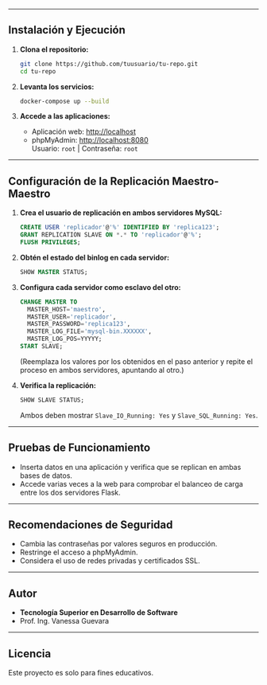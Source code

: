 
---

## Instalación y Ejecución

1. **Clona el repositorio:**
   ```sh
   git clone https://github.com/tuusuario/tu-repo.git
   cd tu-repo
   ```

2. **Levanta los servicios:**
   ```sh
   docker-compose up --build
   ```

3. **Accede a las aplicaciones:**
   - Aplicación web: [http://localhost](http://localhost)
   - phpMyAdmin: [http://localhost:8080](http://localhost:8080)  
     Usuario: `root` | Contraseña: `root`

---

## Configuración de la Replicación Maestro-Maestro

1. **Crea el usuario de replicación en ambos servidores MySQL:**
   ```sql
   CREATE USER 'replicador'@'%' IDENTIFIED BY 'replica123';
   GRANT REPLICATION SLAVE ON *.* TO 'replicador'@'%';
   FLUSH PRIVILEGES;
   ```

2. **Obtén el estado del binlog en cada servidor:**
   ```sql
   SHOW MASTER STATUS;
   ```

3. **Configura cada servidor como esclavo del otro:**
   ```sql
   CHANGE MASTER TO
     MASTER_HOST='maestro',
     MASTER_USER='replicador',
     MASTER_PASSWORD='replica123',
     MASTER_LOG_FILE='mysql-bin.XXXXXX',
     MASTER_LOG_POS=YYYYY;
   START SLAVE;
   ```
   (Reemplaza los valores por los obtenidos en el paso anterior y repite el proceso en ambos servidores, apuntando al otro.)

4. **Verifica la replicación:**
   ```sql
   SHOW SLAVE STATUS;
   ```
   Ambos deben mostrar `Slave_IO_Running: Yes` y `Slave_SQL_Running: Yes`.

---

## Pruebas de Funcionamiento

- Inserta datos en una aplicación y verifica que se replican en ambas bases de datos.
- Accede varias veces a la web para comprobar el balanceo de carga entre los dos servidores Flask.

---

## Recomendaciones de Seguridad

- Cambia las contraseñas por valores seguros en producción.
- Restringe el acceso a phpMyAdmin.
- Considera el uso de redes privadas y certificados SSL.

---

## Autor

- **Tecnología Superior en Desarrollo de Software**
- Prof. Ing. Vanessa Guevara

---

## Licencia

Este proyecto es solo para fines educativos.